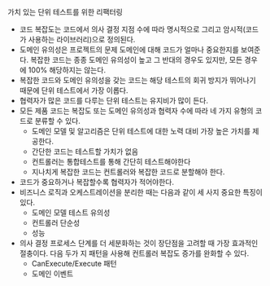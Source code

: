 가치 있는 단위 테스트를 위한 리팩터링
- 코드 복잡도는 코드에서 의사 결정 지점 수에 따라 명시적으로 그리고 암시적(코드가 사용하는 라이브러리)으로 정의된다.
- 도메인 유의성은 프로젝트의 문제 도메인에 대해 코드가 얼마나 중요한지를 보여준다. 복잡한 코드는 종종 도메인 유의성이 높고 그 반대의 경우도 있지만, 모든 경우에 100% 해당하지는 않는다.
- 복잡한 코드와 도메인 유의성을 갖는 코드는 해당 테스트의 회귀 방지가 뛰어나기 때문에 단위 테스트에서 가장 이롭다.
- 협력자가 많은 코드를 다루는 단위 테스트는 유지비가 많이 든다.
- 모든 제품 코드는 복잡도 또는 도메인 유의성과 협력자 수에 따라 네 가지 유형의 코드로 분류할 수 있다.
  - 도메인 모델 및 알고리즘은 단위 테스트에 대한 노력 대비 가장 높은 가치를 제공한다.
  - 간단한 코드는 테스트할 가치가 없음
  - 컨트롤러는 통합테스트를 통해 간단히 테스트해야한다
  - 지나치게 복잡한 코드는 컨트롤러와 복잡한 코드로 분할해야 한다.
- 코드가 중요하거나 복잡할수록 협력자가 적어야한다.
- 비즈니스 로직과 오케스트레이션을 분리한 때는 다음과 같이 세 사지 중요한 특징이 있다.
  - 도메인 모델 테스트 유의성
  - 컨트롤러 단순성
  - 성능
- 의사 결정 프로세스 단계를 더 세분화하는 것이 장단점을 고려할 때 가장 효과적인 절충이다. 다음 두가 지 패턴을 사용해 컨트롤러 복잡도 증가를 완화할 수 있다.
  - CanExecute/Execute 패턴
  - 도메인 이벤트
